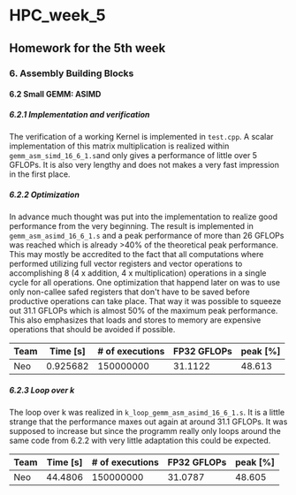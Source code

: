 # HPC_week_5
## Homework for the 5th week

### 6. Assembly Building Blocks
#### 6.2 Small GEMM: ASIMD

##### 6.2.1 Implementation and verification
The verification of a working Kernel is implemented in `test.cpp`. A scalar implementation of this matrix multiplication is realized within `gemm_asm_simd_16_6_1.s`and only gives a performance of little over 5 GFLOPs. It is also very lengthy and does not makes a very fast impression in the first place.

##### 6.2.2 Optimization
In advance much thought was put into the implementation to realize good performance from the very beginning. The result is implemented in `gemm_asm_asimd_16_6_1.s` and a peak performance of more than 26 GFLOPs was reached which is already >40% of the theoretical peak performance. This may mostly be accredited to the fact that all computations where performed utilizing full vector registers and vector operations to accomplishing 8 (4 x addition, 4 x multiplication) operations in a single cycle for all operations. 
One optimization that happend later on was to use only non-callee safed registers that don't have to be saved before productive operations can take place. That way it was possible to squeeze out 31.1 GFLOPs which is almost 50% of the maximum peak performance. This also emphasizes that loads and stores to memory are expensive operations that should be avoided if possible.

Team  | Time [s] | # of executions | FP32 GFLOPs | peak [%]
------------- | ------------- | ------------- | ------------- | -------------
Neo | 0.925682 | 150000000 | 31.1122 | 48.613

##### 6.2.3 Loop over k
The loop over k was realized in `k_loop_gemm_asm_asimd_16_6_1.s`. It is a little strange that the performance maxes out again at around 31.1 GFLOPs. It was supposed to increase but since the programm really only loops around the same code from 6.2.2 with very little adaptation this could be expected.

Team  | Time [s] | # of executions | FP32 GFLOPs | peak [%]
------------- | ------------- | ------------- | ------------- | -------------
Neo | 44.4806 | 150000000 | 31.0787 | 48.605